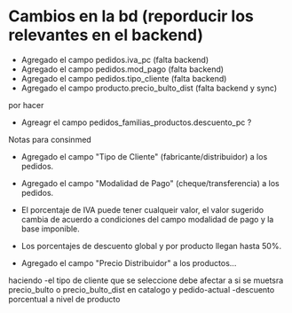 # Cambios en la bd (reporducir los relevantes en el backend)

- Agregado el campo pedidos.iva_pc (falta backend)
- Agregado el campo pedidos.mod_pago (falta backend)
- Agregado el campo pedidos.tipo_cliente (falta backend)
- Agregado el campo producto.precio_bulto_dist (falta backend y sync)

por hacer

- Agreagr el campo pedidos_familias_productos.descuento_pc ?


Notas para consinmed 

- Agregado el campo "Tipo de Cliente" (fabricante/distribuidor) a los pedidos. 
- Agregado el campo "Modalidad de Pago" (cheque/transferencia) a los pedidos. 
- El porcentaje de IVA puede tener cualqueir valor, el valor sugerido cambia de acuerdo a condiciones del campo modalidad de pago y la base imponible.
- Los porcentajes de descuento global y por producto llegan hasta 50%.

- Agregado el campo "Precio Distribuidor" a los productos...


haciendo
-el tipo de cliente que se seleccione debe afectar a si se muetsra precio_bulto o precio_bulto_dist
en catalogo y pedido-actual
-descuento porcentual a nivel de producto








